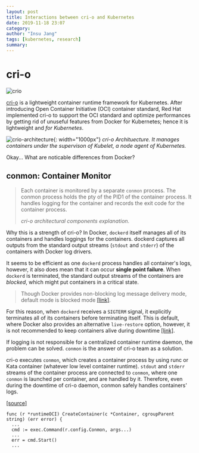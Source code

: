 ```yaml
---
layout: post
title: Interactions between cri-o and Kubernetes
date: 2019-11-18 23:07
category: 
author: "Insu Jang"
tags: [kubernetes, research]
summary: 
---
```


# cri-o

![crio](https://cri-o.io/logo/crio-logo.svg)

[cri-o](https://cri-o.io) is a lightweight container runtime framework for Kubernetes.
After introducing Open Container Initiative (OCI) container standard, Red Hat implemented cri-o to support the OCI standard and optimize performances by getting rid of unuseful features from Docker for Kubernetes; hence it is lightweight and *for Kubernetes*.

![crio-architecture](https://cri-o.io/assets/images/architecture.png){: width="1000px"}
*cri-o Archituecture. It manages containers under the supervison of Kubelet, a node agent of Kubernetes.*

Okay... What are noticable differences from Docker?

## conmon: Container Monitor

> Each container is monitored by a separate `conmon` process. The conmon process holds the pty of the PID1 of the container process. It handles logging for the container and records the exit code for the container process.
>
> *cri-o architectural components explanation.*

Why this is a strength of cri-o? In Docker, `dockerd` itself manages all of its containers and handles loggings for the containers. dockerd captures all outputs from the standard output streams (`stdout` and `stderr`) of the containers with Docker log drivers.

It seems to be efficient as one `dockerd` process handles all container's logs, however, it also does mean that it can occur **single point failure**. When `dockerd` is terminated, the standard output streams of the containers are *blocked*, which might put containers in a critical state.

> Though Docker provides non-blocking log message delivery mode, default mode is blocked mode [\[link\]](https://docs.docker.com/config/containers/logging/configure/).

For this reason, when `dockerd` receives a `SIGTERM` signal, it explicitly terminates all of its containers before terminating itself. This is default, where Docker also provides an alternative `live-restore` option, however, it is not recommended to keep containers alive during downtime [\[link\]](https://docs.docker.com/config/containers/live-restore/).

If logging is not responsible for a centralized container runtime daemon, the problem can be solved. `conmon` is the answer of cri-o team as a solution.

cri-o executes `conmon`, which creates a container process by using runc or Kata container (whatever low level container runtime). `stdout` and `stderr` streams of the container process are connected to `conmon`, where one `conmon` is launched per container, and are handled by it. Therefore, even during the downtime of cri-o daemon, conmon safely handles containers' logs.

[\[source\]](https://github.com/cri-o/cri-o/blob/2ce5b4b07a81f85bb59dc28148f2a38507bf3648/internal/oci/runtime_oci.go#L76)
```
func (r *runtimeOCI) CreateContainer(c *Container, cgroupParent string) (err error) {
  ...
  cmd := exec.Command(r.config.Conmon, args...)
  ...
  err = cmd.Start()
  ...

```